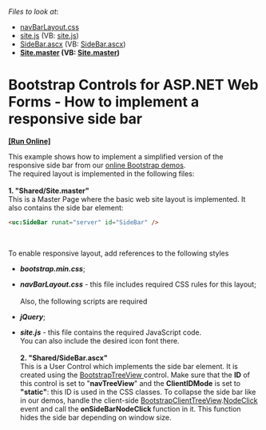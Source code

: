 <!-- default file list -->
*Files to look at*:

* [navBarLayout.css](./CS/NavBarResponsive/Content/navBarLayout.css)
* [site.js](./CS/NavBarResponsive/Content/site.js) (VB: [site.js](./VB/NavBarResponsive/Content/site.js))
* [SideBar.ascx](./CS/NavBarResponsive/Shared/SideBar.ascx) (VB: [SideBar.ascx](./VB/NavBarResponsive/Shared/SideBar.ascx))
* **[Site.master](./CS/NavBarResponsive/Shared/Site.master) (VB: [Site.master](./VB/NavBarResponsive/Shared/Site.master))**
<!-- default file list end -->
# Bootstrap Controls for ASP.NET Web Forms - How to implement a responsive side bar
<!-- run online -->
**[[Run Online]](https://codecentral.devexpress.com/t605275/)**
<!-- run online end -->


<p>This example shows how to implement a simplified version of the responsive side bar from our <a href="https://demos.devexpress.com/bootstrap/">online Bootstrap demos</a>.<br>The required layout is implemented in the following files:<br><br><strong>1. "Shared/Site.master"<br></strong>This is a Master Page where the basic web site layout is implemented. It also contains the side bar element:</p>


```aspx
<uc:SideBar runat="server" id="SideBar" />

```


<p> </p>
<p>To enable responsive layout, add references to the following styles

* <strong><em>bootstrap.min.css</em></strong>;
* <strong><em>navBarLayout.css</em></strong> - this file includes required CSS rules for this layout;<br><br>Also, the following scripts are required

* <strong><em>jQuery</em></strong>;
* <strong><em>site.js</em></strong> - this file contains the required JavaScript code.<br>You can also include the desired icon font there.<br><br><strong>2. "Shared/SideBar.ascx"<br></strong>This is a User Control which implements the side bar element. It is created using the <a href="https://demos.devexpress.com/Bootstrap/Navigation/TreeView.aspx">BootstrapTreeView </a>control. Make sure that the <strong>ID</strong> of this control is set to "<strong>navTreeView</strong>" and the <strong>ClientIDMode</strong> is set to<strong> "static"</strong>: this ID is used in the CSS classes. To collapse the side bar like in our demos, handle the client-side <a href="https://documentation.devexpress.com/AspNetBootstrap/DevExpress.Web.Bootstrap.Scripts.BootstrapClientTreeView.members">BootstrapClientTreeView</a>.<a href="https://documentation.devexpress.com/AspNet/DevExpress.Web.Scripts.ASPxClientTreeView.NodeClick.event">NodeClick </a>event and call the <strong>onSideBarNodeClick </strong>function in it. This function hides the side bar depending on window size.<br><br></p>

<br/>


